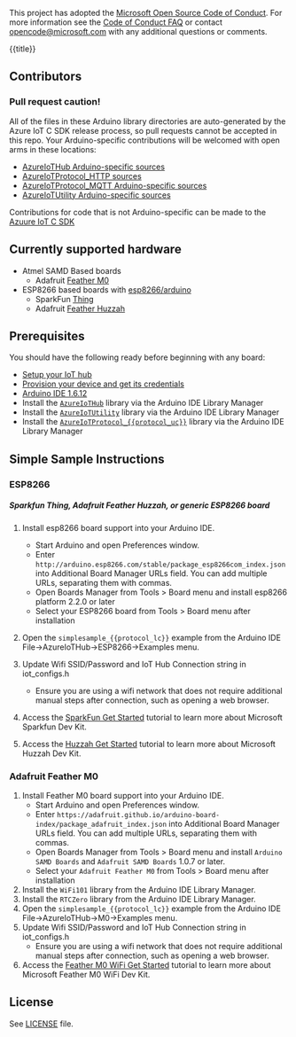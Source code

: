 This project has adopted the 
[Microsoft Open Source Code of Conduct](https://opensource.microsoft.com/codeofconduct/). 
For more information see the 
[Code of Conduct FAQ](https://opensource.microsoft.com/codeofconduct/faq/) or contact 
[opencode@microsoft.com](mailto:opencode@microsoft.com) with any additional questions or comments.

{{title}}

## Contributors

### **Pull request caution!**
All of the files in these Arduino library directories are auto-generated
by the Azure IoT C SDK release process, so pull requests cannot be 
accepted in this repo. 
Your Arduino-specific contributions will be welcomed with open arms in these locations:
*  [AzureIoTHub Arduino-specific sources](https://github.com/Azure/azure-iot-pal-arduino/tree/master/build_all/base-libraries/AzureIoTHub)
*  [AzureIoTProtocol_HTTP sources](https://github.com/Azure/azure-iot-pal-arduino/tree/master/build_all/base-libraries/AzureIoTProtocol_HTTP)
*  [AzureIoTProtocol_MQTT Arduino-specific sources](https://github.com/Azure/azure-iot-pal-arduino/tree/master/build_all/base-libraries/AzureIoTProtocol_MQTT)
*  [AzureIoTUtility Arduino-specific sources](https://github.com/Azure/azure-iot-pal-arduino/tree/master/build_all/base-libraries/AzureIoTUtility)

Contributions for code that is not Arduino-specific can be made to the 
[Azuure IoT C SDK](https://github.com/azure/azure-iot-sdk-c)

## Currently supported hardware
- Atmel SAMD Based boards
  - Adafruit [Feather M0](https://www.adafruit.com/products/3010)
- ESP8266 based boards with [esp8266/arduino](https://github.com/esp8266/arduino)
  - SparkFun [Thing](https://www.sparkfun.com/products/13711)
  - Adafruit [Feather Huzzah](https://www.adafruit.com/products/2821)

## Prerequisites

You should have the following ready before beginning with any board:
-   [Setup your IoT hub](https://github.com/Azure/azure-iot-device-ecosystem/blob/master/setup_iothub.md)
-   [Provision your device and get its credentials](https://github.com/Azure/azure-iot-device-ecosystem/blob/master/setup_iothub.md#create-new-device-in-the-iot-hub-device-identity-registry)
-   [Arduino IDE 1.6.12](https://www.arduino.cc/en/Main/Software)
-   Install the [`AzureIoTHub`](https://github.com/Azure/azure-iot-arduino) library via the Arduino IDE Library Manager
-   Install the [`AzureIoTUtility`](https://github.com/Azure/azure-iot-arduino-utility) library via the Arduino IDE Library Manager
-   Install the [`AzureIoTProtocol_{{protocol_uc}}`](https://github.com/Azure/azure-iot-arduino-protocol-{{protocol_lc}}) library via the Arduino IDE Library Manager


## Simple Sample Instructions

### ESP8266
##### Sparkfun Thing, Adafruit Feather Huzzah, or generic ESP8266 board

1. Install esp8266 board support into your Arduino IDE.
    * Start Arduino and open Preferences window.
    * Enter `http://arduino.esp8266.com/stable/package_esp8266com_index.json` into Additional Board Manager URLs field. You can add multiple URLs, separating them with commas.
    * Open Boards Manager from Tools > Board menu and install esp8266 platform 2.2.0 or later
    * Select your ESP8266 board from Tools > Board menu after installation

2. Open the `simplesample_{{protocol_lc}}` example from the Arduino IDE  File->AzureIoTHub->ESP8266->Examples menu.
4. Update Wifi SSID/Password and IoT Hub Connection string in iot_configs.h
    * Ensure you are using a wifi network that does not require additional manual steps after connection, such as opening a web browser.
6. Access the [SparkFun Get Started](https://azure.microsoft.com/en-us/documentation/samples/iot-hub-c-thingdev-getstartedkit/) tutorial to learn more about Microsoft Sparkfun Dev Kit.
7. Access the [Huzzah Get Started](https://azure.microsoft.com/en-us/documentation/samples/iot-hub-c-huzzah-getstartedkit/) tutorial to learn more about Microsoft Huzzah Dev Kit.


### Adafruit Feather M0
1. Install Feather M0 board support into your Arduino IDE.
    * Start Arduino and open Preferences window.
    * Enter `https://adafruit.github.io/arduino-board-index/package_adafruit_index.json` into Additional Board Manager URLs field. You can add multiple URLs, separating them with commas.
    * Open Boards Manager from Tools > Board menu and install `Arduino SAMD Boards` and `Adafruit SAMD Boards` 1.0.7 or later.
    * Select your `Adafruit Feather M0` from Tools > Board menu after installation
2. Install the `WiFi101` library from the Arduino IDE Library Manager.
3. Install the `RTCZero` library from the Arduino IDE Library Manager.
5. Open the `simplesample_{{protocol_lc}}` example from the Arduino IDE File->AzureIoTHub->M0->Examples menu.
4. Update Wifi SSID/Password and IoT Hub Connection string in iot_configs.h
    * Ensure you are using a wifi network that does not require additional manual steps after connection, such as opening a web browser.
9. Access the [Feather M0 WiFi Get Started](https://azure.microsoft.com/en-us/documentation/samples/iot-hub-c-m0wifi-getstartedkit/) tutorial to learn more about Microsoft Feather M0 WiFi Dev Kit.

## License

See [LICENSE](LICENSE) file.

[azure-certifiedforiot]:  http://azure.com/certifiedforiot
[Microsoft-Azure-Certified-Badge]: images/Microsoft-Azure-Certified-150x150.png (Microsoft Azure Certified)
